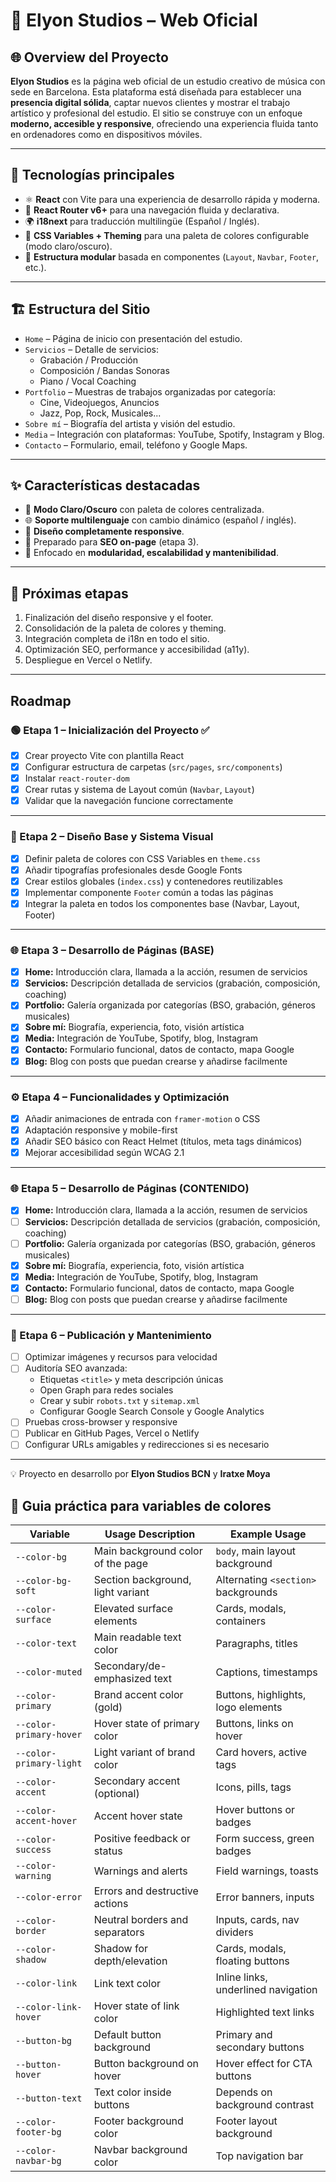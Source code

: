 # 🎵 Elyon Studios – Web Oficial

## 🌐 Overview del Proyecto

**Elyon Studios** es la página web oficial de un estudio creativo de música con sede en Barcelona. Esta plataforma está diseñada para establecer una **presencia digital sólida**, captar nuevos clientes y mostrar el trabajo artístico y profesional del estudio. El sitio se construye con un enfoque **moderno, accesible y responsive**, ofreciendo una experiencia fluida tanto en ordenadores como en dispositivos móviles.

---

## 🧩 Tecnologías principales

- ⚛️ **React** con Vite para una experiencia de desarrollo rápida y moderna.
- 🔁 **React Router v6+** para una navegación fluida y declarativa.
- 🌍 **i18next** para traducción multilingüe (Español / Inglés).
- 🎨 **CSS Variables + Theming** para una paleta de colores configurable (modo claro/oscuro).
- 🧱 **Estructura modular** basada en componentes (`Layout`, `Navbar`, `Footer`, etc.).

---

## 🏗️ Estructura del Sitio

- `Home` – Página de inicio con presentación del estudio.
- `Servicios` – Detalle de servicios:  
  - Grabación / Producción  
  - Composición / Bandas Sonoras  
  - Piano / Vocal Coaching
- `Portfolio` – Muestras de trabajos organizadas por categoría:  
  - Cine, Videojuegos, Anuncios  
  - Jazz, Pop, Rock, Musicales...
- `Sobre mí` – Biografía del artista y visión del estudio.
- `Media` – Integración con plataformas: YouTube, Spotify, Instagram y Blog.
- `Contacto` – Formulario, email, teléfono y Google Maps.

---

## ✨ Características destacadas

- 🌙 **Modo Claro/Oscuro** con paleta de colores centralizada.
- 🌐 **Soporte multilenguaje** con cambio dinámico (español / inglés).
- 📱 **Diseño completamente responsive**.
- 🧠 Preparado para **SEO on-page** (etapa 3).
- 🔧 Enfocado en **modularidad, escalabilidad y mantenibilidad**.

---

## 🚀 Próximas etapas

1. Finalización del diseño responsive y el footer.
2. Consolidación de la paleta de colores y theming.
3. Integración completa de i18n en todo el sitio.
4. Optimización SEO, performance y accesibilidad (a11y).
5. Despliegue en Vercel o Netlify.

---

## Roadmap

### 🟢 Etapa 1 – Inicialización del Proyecto ✅

- [x] Crear proyecto Vite con plantilla React  
- [x] Configurar estructura de carpetas (`src/pages`, `src/components`)  
- [x] Instalar `react-router-dom`  
- [x] Crear rutas y sistema de Layout común (`Navbar`, `Layout`)  
- [x] Validar que la navegación funcione correctamente  

---

### 🎨 Etapa 2 – Diseño Base y Sistema Visual

- [x] Definir paleta de colores con CSS Variables en `theme.css`  
- [x] Añadir tipografías profesionales desde Google Fonts  
- [x] Crear estilos globales (`index.css`) y contenedores reutilizables  
- [x] Implementar componente `Footer` común a todas las páginas  
- [x] Integrar la paleta en todos los componentes base (Navbar, Layout, Footer)  

---

### 🌐 Etapa 3 – Desarrollo de Páginas (BASE)

- [x] **Home:** Introducción clara, llamada a la acción, resumen de servicios  
- [x] **Servicios:** Descripción detallada de servicios (grabación, composición, coaching)  
- [x] **Portfolio:** Galería organizada por categorías (BSO, grabación, géneros musicales)  
- [x] **Sobre mí:** Biografía, experiencia, foto, visión artística  
- [x] **Media:** Integración de YouTube, Spotify, blog, Instagram  
- [x] **Contacto:** Formulario funcional, datos de contacto, mapa Google  
- [x] **Blog:** Blog con posts que puedan crearse y añadirse facilmente  

---

### ⚙️ Etapa 4 – Funcionalidades y Optimización

- [x] Añadir animaciones de entrada con `framer-motion` o CSS   
- [x] Adaptación responsive y mobile-first  
- [x] Añadir SEO básico con React Helmet (títulos, meta tags dinámicos)  
- [x] Mejorar accesibilidad según WCAG 2.1  

---

### 🌐 Etapa 5 – Desarrollo de Páginas (CONTENIDO)

- [x] **Home:** Introducción clara, llamada a la acción, resumen de servicios  
- [ ] **Servicios:** Descripción detallada de servicios (grabación, composición, coaching)  
- [ ] **Portfolio:** Galería organizada por categorías (BSO, grabación, géneros musicales)  
- [x] **Sobre mí:** Biografía, experiencia, foto, visión artística  
- [x] **Media:** Integración de YouTube, Spotify, blog, Instagram  
- [x] **Contacto:** Formulario funcional, datos de contacto, mapa Google  
- [ ] **Blog:** Blog con posts que puedan crearse y añadirse facilmente  

---

### 🚀 Etapa 6 – Publicación y Mantenimiento

- [ ] Optimizar imágenes y recursos para velocidad  
- [ ] Auditoría SEO avanzada:  
  - Etiquetas `<title>` y meta descripción únicas  
  - Open Graph para redes sociales  
  - Crear y subir `robots.txt` y `sitemap.xml`  
  - Configurar Google Search Console y Google Analytics  
- [ ] Pruebas cross-browser y responsive  
- [ ] Publicar en GitHub Pages, Vercel o Netlify  
- [ ] Configurar URLs amigables y redirecciones si es necesario  

---

💡 Proyecto en desarrollo por **Elyon Studios BCN** y **Iratxe Moya**


## 🎨 Guia práctica para variables de colores

| Variable                 | Usage Description                                       | Example Usage                                   |
|--------------------------|----------------------------------------------------------|--------------------------------------------------|
| `--color-bg`             | Main background color of the page                        | `body`, main layout background                   |
| `--color-bg-soft`        | Section background, light variant                        | Alternating `<section>` backgrounds              |
| `--color-surface`        | Elevated surface elements                                | Cards, modals, containers                        |
| `--color-text`           | Main readable text color                                 | Paragraphs, titles                               |
| `--color-muted`          | Secondary/de-emphasized text                             | Captions, timestamps                             |
| `--color-primary`        | Brand accent color (gold)                                | Buttons, highlights, logo elements               |
| `--color-primary-hover`  | Hover state of primary color                             | Buttons, links on hover                          |
| `--color-primary-light`  | Light variant of brand color                             | Card hovers, active tags                         |
| `--color-accent`         | Secondary accent (optional)                              | Icons, pills, tags                               |
| `--color-accent-hover`   | Accent hover state                                       | Hover buttons or badges                          |
| `--color-success`        | Positive feedback or status                              | Form success, green badges                       |
| `--color-warning`        | Warnings and alerts                                      | Field warnings, toasts                           |
| `--color-error`          | Errors and destructive actions                           | Error banners, inputs                            |
| `--color-border`         | Neutral borders and separators                           | Inputs, cards, nav dividers                      |
| `--color-shadow`         | Shadow for depth/elevation                               | Cards, modals, floating buttons                  |
| `--color-link`           | Link text color                                          | Inline links, underlined navigation              |
| `--color-link-hover`     | Hover state of link color                                | Highlighted text links                           |
| `--button-bg`            | Default button background                                | Primary and secondary buttons                    |
| `--button-hover`         | Button background on hover                               | Hover effect for CTA buttons                     |
| `--button-text`          | Text color inside buttons                                | Depends on background contrast                   |
| `--color-footer-bg`      | Footer background color                                  | Footer layout background                         |
| `--color-navbar-bg`      | Navbar background color                                  | Top navigation bar                               |

